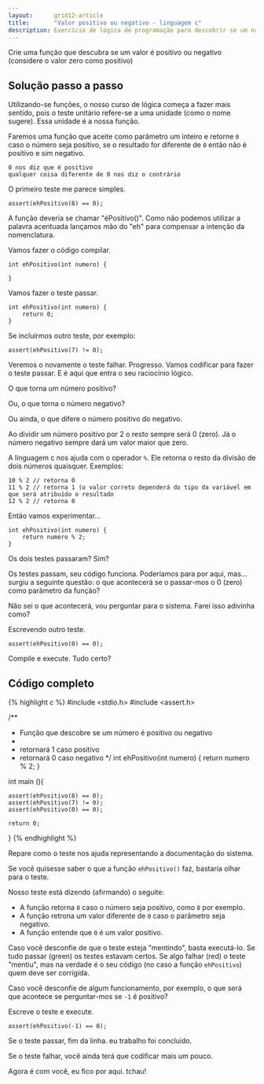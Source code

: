 ```yaml
---
layout:      grid12-article
title:       "Valor positivo ou negativo - linguagem c"
description: Exercício de lógica de programação para descobrir se um número é positivo ou negativo.
---
```

        
Crie uma função que descubra se um valor é positivo ou negativo (considere o valor zero como positivo)

        
Solução passo a passo
---

Utilizando-se funções, o nosso curso de lógica começa a fazer mais sentido, pois o teste unitário refere-se a uma unidade
(como o nome sugere). Essa unidade é a nossa função.


Faremos uma função que aceite como parâmetro um inteiro e retorne `0` caso o número seja positivo, se o resultado for
diferente de `0` então não é positivo e sim negativo.

    0 nos diz que é positivo 
    qualquer coisa diferente de 0 nos diz o contrário

O primeiro teste me parece simples.

	assert(ehPositivo(8) == 0);

A função deveria se chamar "éPositivo()". Como não podemos utilizar a palavra acentuada lançamos mão do "eh" para compensar
a intenção da nomenclatura.

Vamos fazer o código compilar.

    int ehPositivo(int numero) {

    }


Vamos fazer o teste passar.

    int ehPositivo(int numero) {
        return 0;
    }

Se incluirmos outro teste, por exemplo:

	assert(ehPositivo(7) != 0);

Veremos o novamente o teste falhar. Progresso. Vamos codificar para fazer o teste passar. E é aqui que entra o seu raciocínio
lógico.

O que torna um número positivo?

Ou, o que torna o número negativo?

Ou ainda, o que difere o número positivo do negativo.

Ao dividir um número positivo por 2 o resto sempre será 0 (zero). Já o número negativo sempre dará um valor maior que
zero.

A linguagem c nos ajuda com o operador `%`. Ele retorna o resto da divisão de dois números quaisquer. Exemplos:

    10 % 2 // retorna 0
    11 % 2 // retorna 1 (o valor correto dependerá do tipo da variável em que será atribuído o resultado
    12 % 2 // retorna 0

Então vamos experimentar...

    int ehPositivo(int numero) {
        return numero % 2;
    }


Os dois testes passaram? Sim?

Os testes passam, seu código funciona. Poderíamos para por aqui, mas... surgiu a seguinte questão: o que acontecerá se
o passar-mos o 0 (zero) como parâmetro da função?

Não sei o que acontecerá, vou perguntar para o sistema. Farei isso adivinha como?

Escrevendo outro teste.

	assert(ehPositivo(0) == 0);

Compile e execute. Tudo certo?


Código completo
---

{% highlight c %}
#include <stdio.h>
#include <assert.h>

/**
 * Função que descobre se um número é positivo ou negativo
 *
 * retornará 1 caso positivo
 * retornará 0 caso negativo
 */
int ehPositivo(int numero) {
    return numero % 2;
}

int main (){

    assert(ehPositivo(8) == 0);
    assert(ehPositivo(7) != 0);
    assert(ehPositivo(0) == 0);

    return 0;
}
{% endhighlight %}


Repare como o teste nos ajuda representando a documentação do sistema.

Se você quisesse saber o que a função `ehPositivo()` faz, bastaria olhar para o teste.

Nosso teste está dizendo (afirmando) o seguite:

- A função retorna `0` caso o número seja positivo, como `8` por exemplo.
- A função retrona um valor diferente de `0` caso o parâmetro seja negativo.
- A função entende que `0` é um valor positivo. 

Caso você desconfie de que o teste esteja "mentindo", basta executá-lo. Se tudo passar (green) os testes estavam certos.
Se algo falhar (red) o teste "mentiu", mas na verdade é o seu código (no caso a função `ehPositivo`) quem deve ser corrigida.

Caso você desconfie de algum funcionamento, por exemplo, o que será que acontece se perguntar-mos se `-1` é positivo?

Escreve o teste e execute.

    assert(ehPositivo(-1) == 0);

Se o teste passar, fim da linha. eu trabalho foi concluído.

Se o teste falhar, você ainda terá que codificar mais um pouco. 

Agora é com você, eu fico por aqui. tchau!

        